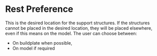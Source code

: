 Rest Preference
====

This is the desired location for the support structures. If the structures cannot be placed in the desired location, they will be placed elsewhere, even if this means on the model. The user can choose between:
* On buildplate when possible,
* On model if required
